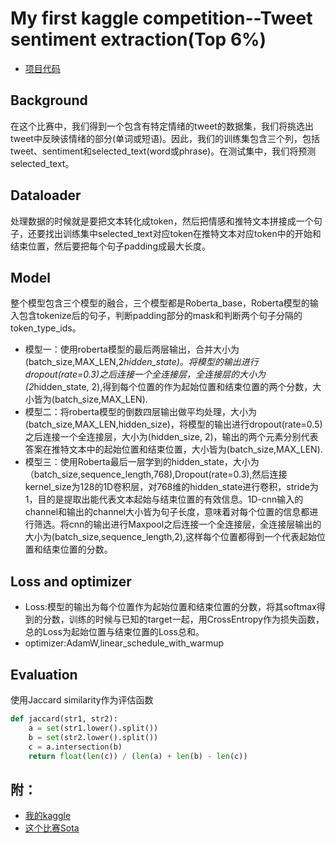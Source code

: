 # My first kaggle competition--Tweet sentiment extraction(Top 6%)
+ [项目代码](https://github.com/wuzhixin1010/Practice/blob/master/%E7%89%B9%E5%BE%81%E6%8F%90%E5%8F%96Kaggle-Tweet%20sentiment%20extration/my-final.ipynb)
## Background
在这个比赛中，我们得到一个包含有特定情绪的tweet的数据集，我们将挑选出tweet中反映该情绪的部分(单词或短语)。因此，我们的训练集包含三个列，包括tweet、sentiment和selected_text(word或phrase)。在测试集中，我们将预测selected_text。
## Dataloader
处理数据的时候就是要把文本转化成token，然后把情感和推特文本拼接成一个句子，还要找出训练集中selected_text对应token在推特文本对应token中的开始和结束位置，然后要把每个句子padding成最大长度。
## Model
整个模型包含三个模型的融合，三个模型都是Roberta_base，Roberta模型的输入包含tokenize后的句子，判断padding部分的mask和判断两个句子分隔的token_type_ids。
+ 模型一：使用roberta模型的最后两层输出，合并大小为(batch_size,MAX_LEN,2*hidden_state)。将模型的输出进行dropout(rate=0.3)之后连接一个全连接层，全连接层的大小为(2*hidden_state, 2),得到每个位置的作为起始位置和结束位置的两个分数，大小皆为(batch_size,MAX_LEN).
+ 模型二：将roberta模型的倒数四层输出做平均处理，大小为(batch_size,MAX_LEN,hidden_size)，将模型的输出进行dropout(rate=0.5)之后连接一个全连接层，大小为(hidden_size, 2)，输出的两个元素分别代表答案在推特文本中的起始位置和结束位置，大小皆为(batch_size,MAX_LEN).
+ 模型三：使用Roberta最后一层学到的hidden_state，大小为（batch_size,sequence_length,768),Dropout(rate=0.3),然后连接kernel_size为128的1D卷积层，对768维的hidden_state进行卷积，stride为1，目的是提取出能代表文本起始与结束位置的有效信息。1D-cnn输入的channel和输出的channel大小皆为句子长度，意味着对每个位置的信息都进行筛选。将cnn的输出进行Maxpool之后连接一个全连接层，全连接层输出的大小为(batch_size,sequence_length,2),这样每个位置都得到一个代表起始位置和结束位置的分数。
## Loss and optimizer
+ Loss:模型的输出为每个位置作为起始位置和结束位置的分数，将其softmax得到的分数，训练的时候与已知的target一起，用CrossEntropy作为损失函数，总的Loss为起始位置与结束位置的Loss总和。
+ optimizer:AdamW,linear_schedule_with_warmup
## Evaluation
使用Jaccard similarity作为评估函数
```python
def jaccard(str1, str2): 
    a = set(str1.lower().split()) 
    b = set(str2.lower().split())
    c = a.intersection(b)
    return float(len(c)) / (len(a) + len(b) - len(c))

```
## 附：
+ [我的kaggle](https://www.kaggle.com/wuzhixin)
+ [这个比赛Sota](https://www.kaggle.com/c/tweet-sentiment-extraction/discussion/159477)
